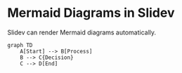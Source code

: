 # Mermaid Diagrams in Slidev

Slidev can render Mermaid diagrams automatically.

```mermaid
graph TD
    A[Start] --> B[Process]
    B --> C{Decision}
    C --> D[End]
```
